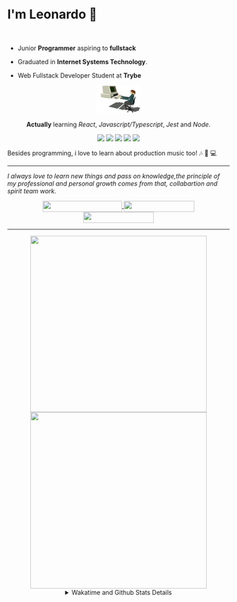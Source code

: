 # I'm Leonardo 🌈
<p align="center">
<img src="https://upload.wikimedia.org/wikipedia/en/thumb/0/05/Flag_of_Brazil.svg/1200px-Flag_of_Brazil.svg.png" width=20 height=15 / >
<img src="https://upload.wikimedia.org/wikipedia/commons/2/2b/Bandeira_do_estado_de_S%C3%A3o_Paulo.svg" width=20 height=15 / >
</p>

- Junior <b>Programmer</b> aspiring to <b>fullstack</b>

- Graduated in <b>Internet Systems Technology</b>.

- Web Fullstack Developer Student at <b>Trybe</b>

<div align="center">

<img src="./img/computer.gif" width="100px">

**Actually** learning _React_, _Javascript/Typescript_, _Jest_ and  _Node_. 

</div>
       
<p align="center">
<img src="https://badges.aleen42.com/src/react.svg">
<img src="https://badges.aleen42.com/src/javascript.svg">
<img src="https://badges.aleen42.com/src/typescript.svg">
<img src="https://badges.aleen42.com/src/jest_1.svg">
<img src="https://badges.aleen42.com/src/node.svg">
<br>
</p>

Besides programming, i love to learn about production music too! :notes: :musical_keyboard: :computer:

* * *

<i>I always love to learn new things and pass on knowledge,the principle of my professional and personal growth comes from that, collabartion and spirit team work.</i><br>

<div align="center">
       
<a href="https://www.linkedin.com/in/lcds90/">
  <img align="center" src="https://img.shields.io/static/v1?logo=linkedin&label=linkedin&message=lcds90&color=blue&style=for-the-badge" height=25 width=180/>
</a>
<a href="http://lcds.me">
  <img align="center" src="https://img.shields.io/static/v1?&label=Portflio&message=site&color=green&style=for-the-badge" height=25 width=160/>
</a>
<a href="mailto:lcds90@gmail.com">
  <img align="center" src="https://img.shields.io/static/v1?&logo=gmail&label=Send&message=Email&color=red&style=for-the-badge" height=25 width=160/>
</a>
       
</div>

* * *

<div align="center">
<a href="https://github.com/lcds90/">
  <img align="center" src="https://github-readme-stats.vercel.app/api/top-langs/?username=lcds90&langs_count=10&theme=gruvbox&layout=compact&include_all_commits=true" height="400px" width="400px"/>
</a>
<a href="https://wakatime.com/@lcds90">
  <img align="center" src="https://github-readme-stats.vercel.app/api/wakatime?username=lcds90&theme=gruvbox&layout=compact" height="400px" width="400px"/>
</a>
       
<details>
       <summary>Wakatime and Github Stats Details</summary>
       <div align="justify">
              
<!--START_SECTION:waka-->
![Profile Views](http://img.shields.io/badge/Profile%20Views-2-blue)

**🐱 My Github Data** 

> 🏆 650 Contributions in the Year 2021
 > 
> 📦 531.0 kB Used in Github's Storage 
 > 
> 💼 Opted to Hire
 > 
> 📜 49 Public Repositories 
 > 
> 🔑 40 Private Repositories  
 > 
**I'm a Night 🦉** 

```text
🌞 Morning    85 commits     ████░░░░░░░░░░░░░░░░░░░░░   16.93% 
🌆 Daytime    151 commits    ███████░░░░░░░░░░░░░░░░░░   30.08% 
🌃 Evening    137 commits    ██████░░░░░░░░░░░░░░░░░░░   27.29% 
🌙 Night      129 commits    ██████░░░░░░░░░░░░░░░░░░░   25.7%

```
📅 **I'm Most Productive on Saturday** 

```text
Monday       97 commits     ████░░░░░░░░░░░░░░░░░░░░░   19.32% 
Tuesday      74 commits     ███░░░░░░░░░░░░░░░░░░░░░░   14.74% 
Wednesday    39 commits     ██░░░░░░░░░░░░░░░░░░░░░░░   7.77% 
Thursday     34 commits     █░░░░░░░░░░░░░░░░░░░░░░░░   6.77% 
Friday       56 commits     ██░░░░░░░░░░░░░░░░░░░░░░░   11.16% 
Saturday     108 commits    █████░░░░░░░░░░░░░░░░░░░░   21.51% 
Sunday       94 commits     ████░░░░░░░░░░░░░░░░░░░░░   18.73%

```


📊 **This Week I Spent My Time On** 

```text
⌚︎ Time Zone: America/Sao_Paulo

💬 Programming Languages: 
JavaScript               19 hrs 6 mins       ████████████████████░░░░░   80.35% 
JSX                      1 hr 58 mins        ██░░░░░░░░░░░░░░░░░░░░░░░   8.32% 
JSON                     1 hr 31 mins        █░░░░░░░░░░░░░░░░░░░░░░░░   6.39% 
CSS                      33 mins             ░░░░░░░░░░░░░░░░░░░░░░░░░   2.36% 
Markdown                 25 mins             ░░░░░░░░░░░░░░░░░░░░░░░░░   1.76%

🔥 Editors: 
VS Code                  23 hrs 46 mins      █████████████████████████   100.0%

🐱‍💻 Projects: 
sd-013-a-project-trybewal17 hrs 11 mins      ██████████████████░░░░░░░   72.29% 
extension-studies        2 hrs 16 mins       ██░░░░░░░░░░░░░░░░░░░░░░░   9.54% 
sd-013-a-project-trivia-r2 hrs 15 mins       ██░░░░░░░░░░░░░░░░░░░░░░░   9.51% 
tocae_music-player       49 mins             ░░░░░░░░░░░░░░░░░░░░░░░░░   3.48% 
restaurants-search       31 mins             ░░░░░░░░░░░░░░░░░░░░░░░░░   2.19%

💻 Operating System: 
Linux                    23 hrs 46 mins      █████████████████████████   100.0%

```

**I Mostly Code in JavaScript** 

```text
JavaScript               31 repos            █████████░░░░░░░░░░░░░░░░   37.8% 
TypeScript               15 repos            ████░░░░░░░░░░░░░░░░░░░░░   18.29% 
HTML                     14 repos            ████░░░░░░░░░░░░░░░░░░░░░   17.07% 
CSS                      6 repos             █░░░░░░░░░░░░░░░░░░░░░░░░   7.32% 
PHP                      5 repos             █░░░░░░░░░░░░░░░░░░░░░░░░   6.1%

```


**Timeline**

![Chart not found](https://raw.githubusercontent.com/lcds90/lcds90/main/charts/bar_graph.png) 


 Last Updated on 04/09/2021
<!--END_SECTION:waka-->
              
              
   </div>
</details>
       
       
</div>
